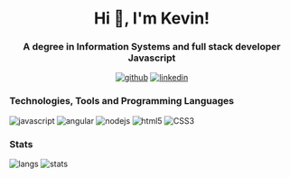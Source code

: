 <h1 align="center">Hi 👋, I'm Kevin!</h1>
<h3 align="center">A degree in Information Systems and full stack developer Javascript</h3>

<p align="center">
  <a href="#"><img src="https://img.shields.io/badge/GitHub-100000?style=for-the-badge&logo=github&logoColor=white" alt="github"></a>
  <a href="https://www.linkedin.com/in/kevinfiorentino/"><img src="https://img.shields.io/badge/LinkedIn-0077B5?style=for-the-badge&logo=linkedin&logoColor=white" alt="linkedin"></a>
</p>
  
<h3 align="left">Technologies, Tools and Programming Languages</h3>
<p align="left">
  <img src="https://img.shields.io/badge/JavaScript-F7DF1E?style=for-the-badge&logo=javascript&logoColor=black" alt="javascript">
  <img src="https://img.shields.io/badge/Angular-c3002f?style=for-the-badge&logo=angular&logoColor=white" alt="angular">
  <img src="https://img.shields.io/badge/nodejs-68a063?style=for-the-badge&logo=javascript&logoColor=white" alt="nodejs">
  <img src="https://img.shields.io/badge/HTML5-E34F26?style=for-the-badge&logo=html5&logoColor=white" alt="html5">
  <img src="https://img.shields.io/badge/CSS3-1572B6?style=for-the-badge&logo=css3&logoColor=white" alt="CSS3">
</p>

<h3>Stats</h3>
<p>
  <img src="https://github-readme-stats.vercel.app/api/top-langs/?username=kevinfiorentino&theme=dark" alt="langs">
  <img src="https://github-readme-stats.vercel.app/api?username=kevinfiorentino&show_icons=true&theme=dark" alt="stats">
</p>

